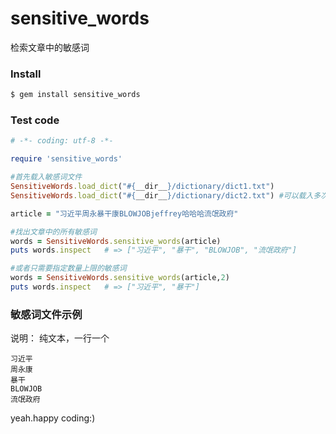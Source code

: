 # sensitive_words

检索文章中的敏感词


### Install

```sh
$ gem install sensitive_words
```


### Test code

``` ruby
# -*- coding: utf-8 -*-

require 'sensitive_words'

#首先载入敏感词文件
SensitiveWords.load_dict("#{__dir__}/dictionary/dict1.txt")
SensitiveWords.load_dict("#{__dir__}/dictionary/dict2.txt") #可以载入多次

article = "习近平周永暴干康BLOWJOBjeffrey哈哈哈流氓政府"

#找出文章中的所有敏感词
words = SensitiveWords.sensitive_words(article)
puts words.inspect   # => ["习近平", "暴干", "BLOWJOB", "流氓政府"]

#或者只需要指定数量上限的敏感词
words = SensitiveWords.sensitive_words(article,2)
puts words.inspect   # => ["习近平", "暴干"]
```

### 敏感词文件示例

说明： 纯文本，一行一个

``` plain
习近平
周永康
暴干
BLOWJOB
流氓政府

```


yeah.happy coding:)




